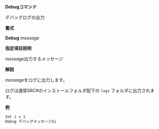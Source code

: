 **Debugコマンド**

デバッグログの出力

**書式**

**Debug** *message*

**指定項目説明**

*message*出力するメッセージ

**解説**

*message*をログに出力します。

ログは通常SRC#のインストールフォルダ配下の `logs` フォルダに出力されます。

**例**
```sh
Set i = 1
Debug デバッグメッセージ$i
```

